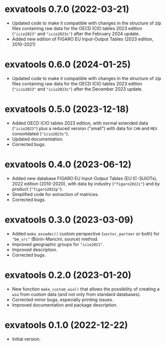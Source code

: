 # exvatools 0.7.0 (2022-03-21)

* Updated code to make it compatible with changes in the structure of
  zip files containing raw data for the OECD ICIO tables 2023 edition 
  (`"icio2023"` and `"icio2023s"`) after the February 2024 update.
* Added new edition of FIGARO EU Input-Output Tables 
  (2023 edition, 2010-2021) 

# exvatools 0.6.0 (2024-01-25)

* Updated code to make it compatible with changes in the structure of
  zip files containing raw data for the OECD ICIO tables 2023 edition 
  (`"icio2023"` and `"icio2023s"`) after the December 2023 update.

# exvatools 0.5.0 (2023-12-18)

* Added OECD ICIO tables 2023 edition, with normal extended data (`"icio2023"`) 
  plus a reduced version ("small") with data for `CHN` and `MEX` consolidated 
  (`"icio2023s"`).
* Updated documentation.
* Corrected bugs.


# exvatools 0.4.0 (2023-06-12)

* Added new database FIGARO EU Input-Output Tables (EU IC-SUIOTs), 2022 
  edition (2010-2020), with data by industry (`"figaro2022i"`) and by product 
  (`"figaro2022p"`).
* Simplified code for extraction of matrices.
* Corrected bugs.

# exvatools 0.3.0 (2023-03-09)

* Added `make_exvadec()` custom perspective (`sector`, `partner` or both) for
  `"bm_src"` (Borin-Mancini, source) method.
* Improved geographic groups for `"icio2021"`.
* Improved description.
* Corrected bugs.

# exvatools 0.2.0 (2023-01-20)

* New function `make_custom_wio()` that allows the possibility of creating
  a `wio` from custom data (and not only from standard databases).
* Corrected minor bugs, especially printing issues.
* Improved documentation and package description.

# exvatools 0.1.0 (2022-12-22)

* Initial version.
